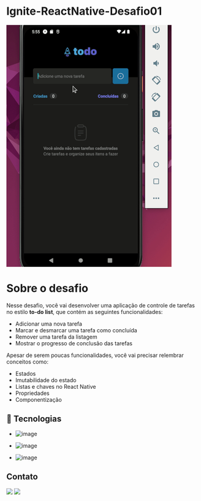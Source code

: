 
# Ignite-ReactNative-Desafio01

<div>
  <img align="center" alt="mobile" src="./gif/mobile.gif">

  # Sobre o desafio

Nesse desafio, você vai desenvolver uma aplicação de controle de tarefas no estilo **to-do list**, que contém as seguintes funcionalidades:

- Adicionar uma nova tarefa
- Marcar e desmarcar uma tarefa como concluída
- Remover uma tarefa da listagem
- Mostrar o progresso de conclusão das tarefas

Apesar de serem poucas funcionalidades, você vai precisar relembrar conceitos como:

- Estados
- Imutabilidade do estado
- Listas e chaves no React Native
- Propriedades
- Componentização

## :rocket: Tecnologias

- ![image](https://img.shields.io/badge/React_Native-20232A?style=for-the-badge&logo=react&logoColor=61DAFB)
  >
- ![image](https://img.shields.io/badge/TypeScript-007ACC?style=for-the-badge&logo=typescript&logoColor=white)
  >
- ![image](https://img.shields.io/badge/Expo-000020.svg?style=for-the-badge&logo=Expo&logoColor=white)
  >

</div>

## Contato

<div> 
  <a href = "mailto:doug1306@gmail.com"><img src="https://img.shields.io/badge/-Gmail-%23333?style=for-the-badge&logo=gmail&logoColor=white" target="_blank"></a>
  <a href="https://www.linkedin.com/in/douglas-dos-santos-oliveira-762a7411b/" target="_blank"><img src="https://img.shields.io/badge/-LinkedIn-%230077B5?style=for-the-badge&logo=linkedin&logoColor=white" target="_blank"></a> 
 
</div>